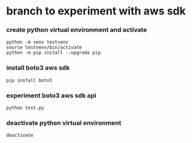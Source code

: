# branch to experiment with aws sdk

### create python virtual environment and activate
```
python -m venv testvenv
source testvenv/bin/activate
python -m pip install --upgrade pip
```

### install boto3 aws sdk
```
pip install boto3
```

### experiment boto3 aws sdk api
```
python test.py
```

### deactivate python virtual environment
```
deactivate
```